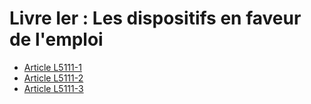 # Livre Ier : Les dispositifs en faveur de l'emploi

* [Article L5111-1](./LEGIARTI000006903454.md)
* [Article L5111-2](./LEGIARTI000006903455.md)
* [Article L5111-3](./LEGIARTI000006903456.md)
